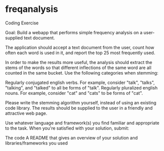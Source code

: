 # freqanalysis

Coding Exercise

Goal: Build a webapp that performs simple frequency analysis on a user-supplied text document.

The application should accept a text document from the user, count how often each word is used in it, and report the top 25 most frequently used.

In order to make the results more useful, the analysis should extract the stems of the words so that different inflections of the same word are all counted in the same bucket. Use the following categories when stemming:

Regularly conjugated english verbs. For example, consider "talk", "talks", "talking", and "talked" to all be forms of "talk".
Regularly pluralized english nouns. For example, consider "cat" and "cats" to be forms of "cat".

Please write the stemming algorithm yourself, instead of using an existing code library. The results should be supplied to the user in a friendly and attractive web page.

Use whatever language and framework(s) you find familiar and appropriate to the task. When you're satisfied with your solution, submit:

The code
A README that gives an overview of your solution and libraries/frameworks you used
